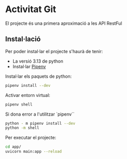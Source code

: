 # Activitat Git

El projecte és una primera aproximació a les API RestFul

## Instal·lació

Per poder instal·lar el projecte s'haurà de tenir:
* La versió 3.13 de python
* Instal·lar [Pipenv](https://pipenv-es.readthedocs.io/es/latest/)

Instal·lar els paquets de python:
```bash
pipenv install --dev
```

Activar entorn virtual:
```bash
pipenv shell
```

Si dona error a l'utilitzar `pipenv``
```bash
python - m pipenv install --dev
python -m shell
```

Per executar el projecte:
```bash
cd app/
uvicorn main:app --reload
```
